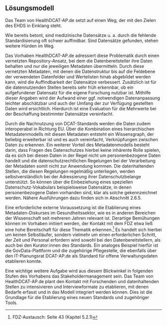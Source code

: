 ## Lösungsmodell
Das Team von HealthDCAT-AP.de setzt auf einen Weg, der mit den Zielen des EHDS in Einklang steht.

Wie bereits betont, sind medizinische Datensätze u. a. durch die fehlende Standardisierung oft schwer auffindbar. Sind Datensätze gefunden, stehen weitere Hürden im Weg.

Das Vorhaben HealthDCAT-AP.de adressiert diese Problematik durch einen vernetzten Repository-Ansatz, bei dem die Datenbereitsteller ihre Daten behalten und nur die jeweiligen Metadaten übermitteln. Durch diese vernetzten Metadaten, mit denen die Datenstruktur bis auf die Feldebene der verwendeten Datenfelder und Wertelisten hinab abgebildet werden kann, wird die Auffindbarkeit der Datensätze verbessert. Zusätzlich ist für die datennutzenden Stellen bereits sehr früh erkennbar, ob ein aufgefundener Datensatz für die eigene Forschung nutzbar ist. Mithilfe dieser Angaben wird der Aufwand einer ggf. notwendigen Datenanpassung leichter abschätzbar und auch der Umfang der zur Verfügung gestellten Daten wird ersichtlich. Hierdurch ist eine Evaluation für die Mehrwerte bei der Beschaffung bestimmter Datensätze vereinfacht.

Durch die Nachnutzung von DCAT-Standards werden die Daten zudem interoperabel in Richtung EU. Über die Kombination eines hierarchischen Metadatenmodells mit diesen Metadaten entsteht ein Wissensgraph, der beliebig erweiterbar ist und es auch vereinfacht, Verknüpfungen zwischen Daten zu erkennen. 
Ein weiterer Vorteil des Metadatenmodells besteht darin, dass Fragen des Datenschutzes hierbei keine inhärente Rolle spielen, da es sich bei diesen Daten in der Regel nicht um personenbezogene Daten handelt und die datenschutzrechtlichen Regelungen bei der Verarbeitung der Metadaten somit nicht zur Anwendung kommen. Die datenhaltenden Stellen, die diesen Regelungen regelmäßig unterliegen, werden selbstverständlich bei der Adressierung ihrer Datenschutzbelange unterstützt. So können über die Einbeziehung eines speziellen Datenschutz-Vokabulars beispielsweise Datensätze, in denen personenbezogene Daten vorhanden sind, klar als solche gekennzeichnet werden. Nähere Ausführungen dazu finden sich in Abschnitt 2.6.5.

Eine erforderliche externe Voraussetzung ist die Etablierung eines Metadaten-Diskurses im Gesundheitssektor, wie es in anderen Bereichen der Wissenschaft seit mehreren Jahren relevant ist. Derartige Bemühungen können im Vorhaben initiiert werden, der Kontakt mit dem FDZ etwa ließ eine hohe Bereitschaft für diese Thematik erkennen.[^29] Es handelt sich hierbei um keinen Selbstläufer, sondern vielmehr um einen erforderlichen Schritt, der Zeit und Personal erfordern wird sowohl bei den Datenbereitstellern, als auch bei den Kurator:innen des Standards. Ein analoges Beispiel hierfür ist die GovData-Plattform und die zugehörige Pflegestelle, die ebenfalls über den IT-Planungsrat DCAT-AP.de als Standard für offene Verwaltungsdaten etablieren konnte.

Eine wichtige weitere Aufgabe wird aus diesem Blickwinkel in folgenden Stufen des Vorhabens das Stakeholdermanagement sein. Das Team von HealthDCAT-AP.de plant den Kontakt mit Forschenden und datenhaltenden Stellen zu intensivieren und Interviewformate zu etablieren, mit denen Bedarfe erfasst und in das Modell integriert werden können. Dies ist die Grundlage für die Etablierung eines neuen Standards und zugehöriger Tools.

[^29]: FDZ-Austausch: Seite 43 (Kapitel 5.2.1)
